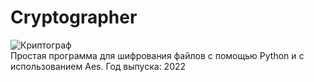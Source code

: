 # Cryptographer
![Криптограф](https://user-images.githubusercontent.com/103204349/181079742-96b5768b-02bd-4b62-9fa0-1fb8f38d78c7.PNG) <br />
Простая программа для шифрования файлов с помощью Python и с использованием Aes.
Год выпуска: 2022
